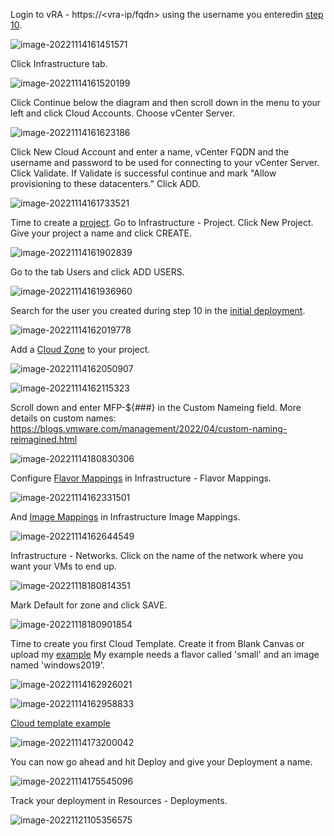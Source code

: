Login to vRA - https://<vra-ip/fqdn> using the username you enteredin [step 10](./deployment.md).

![image-20221114161451571](./assets/images/initialsetup/image-20221114161451571.png)



Click Infrastructure tab.

![image-20221114161520199](./assets/images/initialsetup/image-20221114161520199.png)

Click Continue below the diagram and then scroll down in the menu to your left and click Cloud Accounts. Choose vCenter Server.

![image-20221114161623186](./assets/images/initialsetup/image-20221114161623186.png)

Click New Cloud Account and enter a name, vCenter FQDN and the username and password to be used for connecting to your vCenter Server. Click Validate. If Validate is successful continue and mark "Allow provisioning to these datacenters." Click ADD.

![image-20221114161733521](./assets/images/initialsetup/image-20221114161733521.png)

Time to create a [project](https://learncloudassembly.github.io/Infrastructure/Administration/Projects/). Go to Infrastructure - Project. Click New Project. Give your project a name and click CREATE.

![image-20221114161902839](./assets/images/initialsetup/image-20221114161902839.png)

Go to the tab Users and click ADD USERS. 

![image-20221114161936960](./assets/images/initialsetup/image-20221114161936960.png)

Search for the user you created during step 10 in the [initial deployment](./deployment.md).

![image-20221114162019778](./assets/images/initialsetup/image-20221114162019778.png)

Add a [Cloud Zone](https://learncloudassembly.github.io/Infrastructure/Configure/Cloud-Zones/) to your project.

![image-20221114162050907](./assets/images/initialsetup/image-20221114162050907.png)



![image-20221114162115323](./assets/images/initialsetup/image-20221114162115323.png)

Scroll down and enter MFP-${###} in the Custom Nameing field. More details on custom names: https://blogs.vmware.com/management/2022/04/custom-naming-reimagined.html

![image-20221114180830306](./assets/images/initialsetup/image-20221114180830306.png)

Configure [Flavor Mappings](https://learncloudassembly.github.io/Infrastructure/Configure/Flavor-Mappings/) in Infrastructure - Flavor Mappings.

![image-20221114162331501](./assets/images/initialsetup/image-20221114162331501.png)

And [Image Mappings](https://learncloudassembly.github.io/Infrastructure/Configure/Image-Mappings/) in Infrastructure Image Mappings.

![image-20221114162644549](./assets/images/initialsetup/image-20221114162644549.png)

Infrastructure - Networks. Click on the name of the network where you want your VMs to end up.

![image-20221118180814351](./assets/images/multivm/image-20221118180814351.png)

Mark Default for zone and click SAVE.

![image-20221118180901854](./assets/images/multivm/image-20221118180901854.png)

Time to create you first Cloud Template. Create it from Blank Canvas or upload my [example](https://github.com/larols/vmware-aria/blob/main/aria-automation/Windows%202019.yaml) My example needs a flavor called 'small' and an image named 'windows2019'.

![image-20221114162926021](./assets/images/initialsetup/image-20221114162926021.png)



![image-20221114162958833](./assets/images/initialsetup/image-20221114162958833.png)

[Cloud template example](https://github.com/larols/vmware-aria/blob/main/aria-automation/assets/yaml/Windows%202019.yaml)

![image-20221114173200042](./assets/images/initialsetup/image-20221114173200042.png)

You can now go ahead and hit Deploy and give your Deployment a name.

![image-20221114175545096](./assets/images/initialsetup/image-20221114175545096.png)

Track your deployment in Resources - Deployments. 

![image-20221121105356575](./assets/images/networkprofiles/image-20221121105356575.png)








